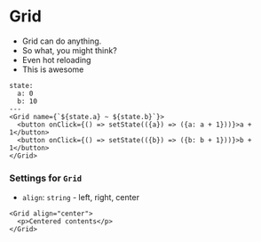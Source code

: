 # Grid

- Grid can do anything.
- So what, you might think?
- Even hot reloading
- This is awesome

```react
state:
  a: 0
  b: 10
---
<Grid name={`${state.a} ~ ${state.b}`}>
  <button onClick={() => setState(({a}) => ({a: a + 1}))}>a + 1</button>
  <button onClick={() => setState(({b}) => ({b: b + 1}))}>b + 1</button>
</Grid>
```

### Settings for `Grid`

- `align`: `string` - left, right, center

```react
<Grid align="center">
  <p>Centered contents</p>
</Grid>
```
